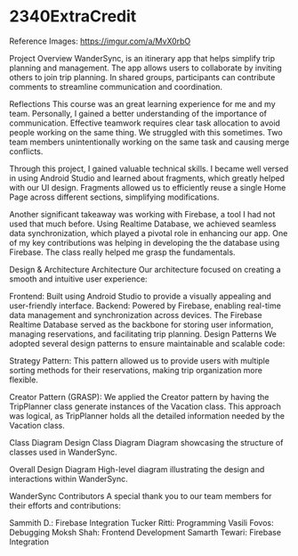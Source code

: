 # 2340ExtraCredit

Reference Images: https://imgur.com/a/MvX0rbO 

Project Overview
WanderSync, is an itinerary app that helps simplify trip planning and management. The app allows users to collaborate by inviting others to join trip planning. In shared groups, participants can contribute comments to streamline communication and coordination.

Reflections
This course was an great learning experience for me and my team. Personally, I gained a better understanding of the importance of communication. Effective teamwork requires clear task allocation to avoid people working on the same thing. We struggled with this sometimes. Two team members unintentionally working on the same task and causing merge conflicts.

Through this project, I gained valuable technical skills. I became well versed in using Android Studio and learned about  fragments, which greatly helped with our UI design. Fragments allowed us to efficiently reuse a single Home Page across different sections, simplifying modifications.

Another significant takeaway was working with Firebase, a tool I had not used that much before. Using Realtime Database, we achieved seamless data synchronization, which played a pivotal role in enhancing our app. One of my key contributions was helping in developing the the database using Firebase. The class really helped me grasp the fundamentals.


Design & Architecture
Architecture
Our architecture focused on creating a smooth and intuitive user experience:

Frontend: Built using Android Studio to provide a visually appealing and user-friendly interface.
Backend: Powered by Firebase, enabling real-time data management and synchronization across devices. The Firebase Realtime Database served as the backbone for storing user information, managing reservations, and facilitating trip planning.
Design Patterns
We adopted several design patterns to ensure maintainable and scalable code:

Strategy Pattern:
This pattern allowed us to provide users with multiple sorting methods for their reservations, making trip organization more flexible.

Creator Pattern (GRASP):
We applied the Creator pattern by having the TripPlanner class generate instances of the Vacation class. This approach was logical, as TripPlanner holds all the detailed information needed by the Vacation class.

Class Diagram
Design Class Diagram
Diagram showcasing the structure of classes used in WanderSync.

Overall Design Diagram
High-level diagram illustrating the design and interactions within WanderSync.

WanderSync Contributors
A special thank you to our team members for their efforts and contributions:

Sammith D.: Firebase Integration
Tucker Ritti: Programming
Vasili Fovos: Debugging
Moksh Shah: Frontend Development
Samarth Tewari: Firebase Integration
